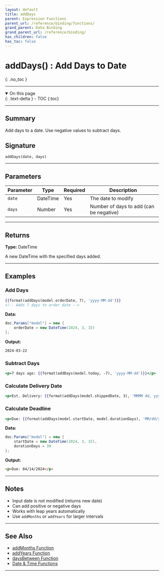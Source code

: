 ```yaml
---
layout: default
title: addDays
parent: Expression Functions
parent_url: /reference/binding/functions/
grand_parent: Data Binding
grand_parent_url: /reference/binding/
has_children: false
has_toc: false
---
```


# addDays() : Add Days to Date
{: .no_toc }

---

<details open class='top-toc' markdown="block">
  <summary>
    On this page
  </summary>
  {: .text-delta }
- TOC
{:toc}
</details>

---

## Summary

Add days to a date. Use negative values to subtract days.

## Signature

```
addDays(date, days)
```

---

## Parameters

| Parameter | Type | Required | Description |
|-----------|------|----------|-------------|
| `date` | DateTime | Yes | The date to modify |
| `days` | Number | Yes | Number of days to add (can be negative) |

---

## Returns

**Type:** DateTime

A new DateTime with the specified days added.

---

## Examples

### Add Days

```handlebars
{{format(addDays(model.orderDate, 7), 'yyyy-MM-dd')}}
<!-- Adds 7 days to order date -->
```

**Data:**
```csharp
doc.Params["model"] = new {
    orderDate = new DateTime(2024, 3, 15)
};
```

**Output:**
```html
2024-03-22
```

### Subtract Days

```handlebars
<p>7 days ago: {{format(addDays(model.today, -7), 'yyyy-MM-dd')}}</p>
```

### Calculate Delivery Date

```handlebars
<p>Est. Delivery: {{format(addDays(model.shippedDate, 3), 'MMMM dd, yyyy')}}</p>
```

### Calculate Deadline

```handlebars
<p>Due: {{format(addDays(model.startDate, model.durationDays), 'MM/dd/yyyy')}}</p>
```

**Data:**
```csharp
doc.Params["model"] = new {
    startDate = new DateTime(2024, 3, 15),
    durationDays = 30
};
```

**Output:**
```html
<p>Due: 04/14/2024</p>
```

---

## Notes

- Input date is not modified (returns new date)
- Can add positive or negative days
- Works with leap years automatically
- Use `addMonths` or `addYears` for larger intervals

---

## See Also

- [addMonths Function](./addMonths.md)
- [addYears Function](./addYears.md)
- [daysBetween Function](./daysBetween.md)
- [Date & Time Functions](./index.md#date--time-functions)

---

